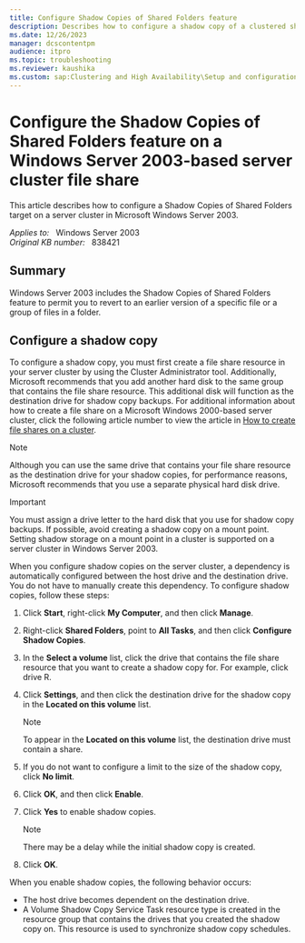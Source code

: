 ```yaml
---
title: Configure Shadow Copies of Shared Folders feature
description: Describes how to configure a shadow copy of a clustered share in Windows Server 2003.
ms.date: 12/26/2023
manager: dcscontentpm
audience: itpro
ms.topic: troubleshooting
ms.reviewer: kaushika
ms.custom: sap:Clustering and High Availability\Setup and configuration of clustered services and applications, csstroubleshoot
---
```

# Configure the Shadow Copies of Shared Folders feature on a Windows Server 2003-based server cluster file share

This article describes how to configure a Shadow Copies of Shared Folders target on a server cluster in Microsoft Windows Server 2003.

_Applies to:_ &nbsp; Windows Server 2003  
_Original KB number:_ &nbsp; 838421

## Summary

Windows Server 2003 includes the Shadow Copies of Shared Folders feature to permit you to revert to an earlier version of a specific file or a group of files in a folder.

## Configure a shadow copy

To configure a shadow copy, you must first create a file share resource in your server cluster by using the Cluster Administrator tool. Additionally, Microsoft recommends that you add another hard disk to the same group that contains the file share resource. This additional disk will function as the destination drive for shadow copy backups. For additional information about how to create a file share on a Microsoft Windows 2000-based server cluster, click the following article number to view the article in [How to create file shares on a cluster](https://support.microsoft.com/help/224967).

> [!NOTE]
> Although you can use the same drive that contains your file share resource as the destination drive for your shadow copies, for performance reasons, Microsoft recommends that you use a separate physical hard disk drive.

> [!IMPORTANT]
> You must assign a drive letter to the hard disk that you use for shadow copy backups. If possible, avoid creating a shadow copy on a mount point. Setting shadow storage on a mount point in a cluster is supported on a server cluster in Windows Server 2003.

When you configure shadow copies on the server cluster, a dependency is automatically configured between the host drive and the destination drive. You do not have to manually create this dependency. To configure shadow copies, follow these steps:

1. Click **Start**, right-click **My Computer**, and then click **Manage**.
2. Right-click **Shared Folders**, point to **All Tasks**, and then click **Configure Shadow Copies**.
3. In the **Select a volume** list, click the drive that contains the file share resource that you want to create a shadow copy for. For example, click drive R.
4. Click **Settings**, and then click the destination drive for the shadow copy in the **Located on this volume** list.

    > [!NOTE]
    > To appear in the **Located on this volume** list, the destination drive must contain a share.
5. If you do not want to configure a limit to the size of the shadow copy, click **No limit**.
6. Click **OK**, and then click **Enable**.
7. Click **Yes** to enable shadow copies.

    > [!NOTE]
    > There may be a delay while the initial shadow copy is created.
8. Click **OK**.

When you enable shadow copies, the following behavior occurs:

- The host drive becomes dependent on the destination drive.
- A Volume Shadow Copy Service Task resource type is created in the resource group that contains the drives that you created the shadow copy on. This resource is used to synchronize shadow copy schedules.

